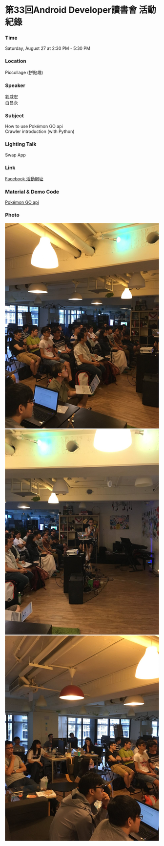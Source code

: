 # 第33回Android Developer讀書會 活動紀錄

### Time

Saturday, August 27 at 2:30 PM - 5:30 PM

### Location

Piccollage (拼貼趣)

### Speaker
劉威宏   
白昌永

### Subject
How to use Pokémon GO api   
Crawler introduction (with Python)

### Lighting Talk

Swap App

### Link

[Facebook 活動網址](https://www.facebook.com/events/703639266441799/)

### Material & Demo Code

[Pokémon GO api](https://github.com/weihung/PokemonAPI) 

### Photo
![活動團體照](/Activity/activity_33/photo/14068345_1164564140231650_406329201026094165_o.jpg)
![活動團體照](/Activity/activity_33/photo/14115443_1164564143564983_1512699176079696252_o.jpg)
![活動團體照](/Activity/activity_33/photo/14115621_1164564146898316_6499003364477332492_o.jpg)
